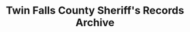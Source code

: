 ---
layout: repo
title: "Twin Falls County Sheriff's Records Archive"
id: 2297
permalink: repos/2297/
---